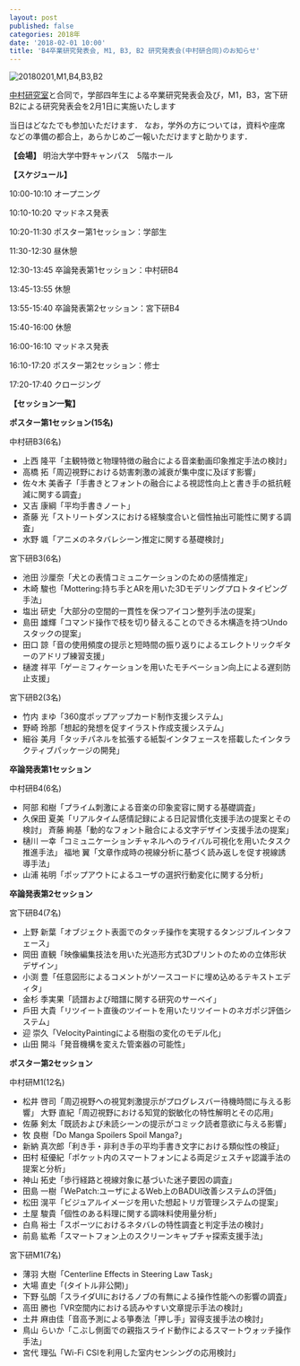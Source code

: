 ```yaml
---
layout: post
published: false
categories: 2018年
date: '2018-02-01 10:00'
title: 'B4卒業研究発表会, M1, B3, B2 研究発表会(中村研合同)のお知らせ'
---
```

![20180201,M1,B4,B3,B2](https://lh3.googleusercontent.com/wt-saJHk9DmDsiX2dYi8OWN-dUT9K8MusmSWqGUdc1Mr4LlyKqM95DKMDRBAcanR3jmmucadcmGBULw-356TjU9PkYHW3T_sl5mvX1xfow94zQInS1FyPYbdQfyQc8L-ALSAV2N39YQxW8_867N7HrfUXGEKrmKArNcfVqtQTE0H9TTkke7juRWgV3iBiVCZ3aMIJWBf10e2HDujpJ0xFMYarJMPVNcce_iyuamUE7Aa4UNacRg3shvY1ipHQ17PBvb07_kd8vJbVOZhleKWYc2du7eUjxnE7b39oVXq7b-9ZOtPwZnGKK7sh69cn8__fHlu6BPGIj5rt5KTXMmxWe0EtRxT-i6xYa7ZqdQlVnymTRr5WgoyjtWhAlHm_NouHoBJimSXF9jLgMMtt4EJOK3hqPRV9pLhiji82MfW3Ha4LO6t2AHL525vuxJiliY1DpNNcafUvAHK6GYM4yFr2ABOBuaFC_zsDXyLWv6VVyihoaPWJhrnsjQIEKz4Zo7JtGoQIrpMadsp5opOi_WQSYGOIQPDZXStjOb-xQn0fSvad9-VhLaF8hkj9F33ZROklRLQlzQNS_ayCdsivtdpc1eHLNP9kldJMo2jqAM=w1426-h802-no?pageId=103824382426691254815)

[中村研究室](http://nkmr-lab.org/)と合同で，学部四年生による卒業研究発表会及び，M1，B3，宮下研B2による研究発表会を2月1日に実施いたします

当日はどなたでも参加いただけます．
なお，学外の方については，資料や座席などの準備の都合上，あらかじめご一報いただけますと助かります．

**【会場】**
明治大学中野キャンパス　5階ホール

**【スケジュール】**

10:00-10:10 オープニング

10:10-10:20 マッドネス発表

10:20-11:30 ポスター第1セッション：学部生

11:30-12:30 昼休憩

12:30-13:45 卒論発表第1セッション：中村研B4

13:45-13:55 休憩

13:55-15:40 卒論発表第2セッション：宮下研B4

15:40-16:00 休憩

16:00-16:10 マッドネス発表

16:10-17:20 ポスター第2セッション：修士

17:20-17:40 クロージング

**【セッション一覧】**

**ポスター第1セッション(15名)**

中村研B3(6名)

- 上⻄ 隆平「主観特徴と物理特徴の融合による音楽動画印象推定手法の検討」 
- 高橋 拓「周辺視野における妨害刺激の減衰が集中度に及ぼす影響」
- 佐々木 美香子「手書きとフォントの融合による視認性向上と書き手の抵抗軽減に関する調査」
- 又吉 康綱「平均手書きノート」
- 斎藤 光「ストリートダンスにおける経験度合いと個性抽出可能性に関する調査」 
- 水野 颯「アニメのネタバレシーン推定に関する基礎検討」


宮下研B3(6名)

- 池田 沙厘奈「犬との表情コミュニケーションのための感情推定」
- 木崎 駿也「Mottering:持ち手とARを用いた3Dモデリングプロトタイピング手法」
- 塩出 研史「大部分の空間的一貫性を保つアイコン整列手法の提案」
- 島田 雄輝「コマンド操作で枝を切り替えることのできる木構造を持つUndoスタックの提案」
- 田口 諒「音の使用頻度の提示と短時間の振り返りによるエレクトリックギターのアドリブ練習支援」
- 樋渡 祥平「ゲーミフィケーションを用いたモチベーション向上による遅刻防止支援」


宮下研B2(3名)

- 竹内 まゆ「360度ポップアップカード制作支援システム」
- 野崎 玲那「想起的発想を促すイラスト作成支援システム」
- 細谷 美月「タッチパネルを拡張する紙製インタフェースを搭載したインタラクティブパッケージの開発」



**卒論発表第1セッション**

中村研B4(6名)

- 阿部 和樹「プライム刺激による音楽の印象変容に関する基礎調査」
- 久保田 夏美「リアルタイム感情記録による日記習慣化支援手法の提案とその検討」 ⻫藤 絢基「動的なフォント融合による文字デザイン支援手法の提案」
- 樋川 一幸「コミュニケーションチャネルへのライバル可視化を用いたタスク推進手法」 福地 翼「文章作成時の視線分析に基づく読み返しを促す視線誘導手法」
- 山浦 祐明「ポップアウトによるユーザの選択行動変化に関する分析」



**卒論発表第2セッション**

宮下研B4(7名)

- 上野 新葉「オブジェクト表面でのタッチ操作を実現するタンジブルインタフェース」 
- 岡田 直観「映像編集技法を用いた光造形方式3Dプリントのための立体形状デザイン」 
- 小渕 豊「任意図形によるコメントがソースコードに埋め込めるテキストエディタ」 
- 金杉 季実果「読譜および暗譜に関する研究のサーベイ」
- 戶田 大貴「リツイート直後のツイートを用いたリツイートのネガポジ評価システム」 
- 迎 崇久「VelocityPaintingによる樹脂の変化のモデル化」
- 山田 開斗「発音機構を変えた管楽器の可能性」



**ポスター第2セッション**

中村研M1(12名)

- 松井 啓司「周辺視野への視覚刺激提示がプログレスバー待機時間に与える影響」 大野 直紀「周辺視野における知覚的鋭敏化の特性解明とその応用」
- 佐藤 剣太「既読および未読シーンの提示がコミック読者意欲に与える影響」
- 牧 良樹「Do Manga Spoilers Spoil Manga?」
- 新納 真次郎「利き手・非利き手の平均手書き文字における類似性の検証」
- 田村 柾優紀「ポケット内のスマートフォンによる両足ジェスチャ認識手法の提案と分析」
- 神山 拓史「歩行経路と視線対象に基づいた迷子要因の調査」
- 田島 一樹「WePatch:ユーザによるWeb上のBADUI改善システムの評価」
- 松田 滉平「ビジュアルイメージを用いた想起トリガ管理システムの提案」
- 土屋 駿貴「個性のある料理に関する調味料使用量分析」
- 白鳥 裕士「スポーツにおけるネタバレの特性調査と判定手法の検討」
- 前島 紘希「スマートフォン上のスクリーンキャプチャ探索支援手法」


宮下研M1(7名)

- 薄羽 大樹「Centerline Effects in Steering Law Task」
- 大場 直史「(タイトル非公開)」
- 下野 弘朗「スライダUIにおけるノブの有無による操作性能への影響の調査」 
- 高田 勝也「VR空間内における読みやすい文章提示手法の検討」
- 土井 麻由佳「音高予測による箏奏法「押し手」習得支援手法の検討」
- 鳥山 らいか「こぶし側面での親指スライド動作によるスマートウォッチ操作手法」
- 宮代 理弘「Wi-Fi CSIを利用した室内センシングの応用検討」
